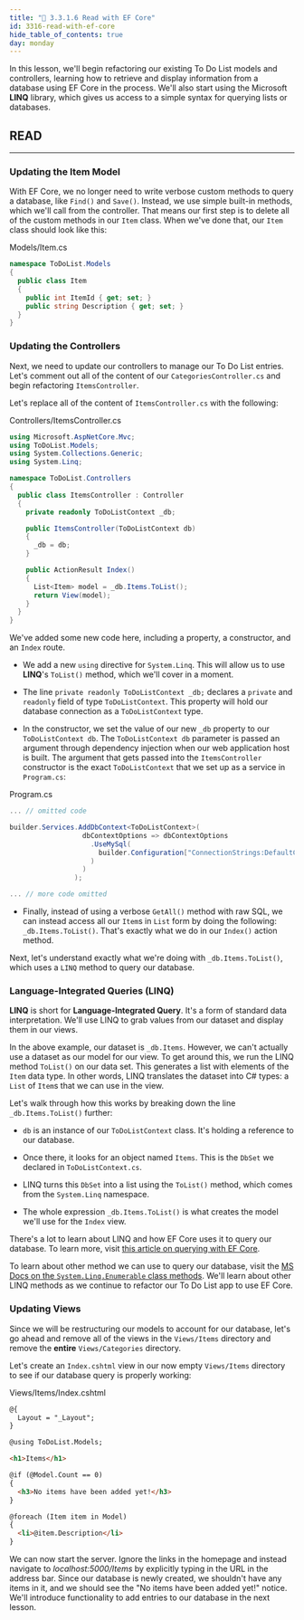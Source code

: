 ```yaml
---
title: "📓 3.3.1.6 Read with EF Core"
id: 3316-read-with-ef-core
hide_table_of_contents: true
day: monday
---
```


In this lesson, we'll begin refactoring our existing To Do List models and controllers, learning how to retrieve and display information from a database using EF Core in the process. We'll also start using the Microsoft **LINQ** library, which gives us access to a simple syntax for querying lists or databases.

## READ
---

### Updating the Item Model

With EF Core, we no longer need to write verbose custom methods to query a database, like `Find()` and `Save()`. Instead, we use simple built-in methods, which we'll call from the controller. That means our first step is to delete all of the custom methods in our `Item` class. When we've done that, our `Item` class should look like this:

<div class="filename">Models/Item.cs</div>

```csharp
namespace ToDoList.Models
{
  public class Item
  {
    public int ItemId { get; set; }
    public string Description { get; set; }
  }
}
```

### Updating the Controllers

Next, we need to update our controllers to manage our To Do List entries. Let's comment out all of the content of our `CategoriesController.cs` and begin refactoring `ItemsController`.

Let's replace all of the content of `ItemsController.cs` with the following:

<div class="filename">Controllers/ItemsController.cs</div>

```csharp
using Microsoft.AspNetCore.Mvc;
using ToDoList.Models;
using System.Collections.Generic;
using System.Linq;

namespace ToDoList.Controllers
{
  public class ItemsController : Controller
  {
    private readonly ToDoListContext _db;

    public ItemsController(ToDoListContext db)
    {
      _db = db;
    }

    public ActionResult Index()
    {
      List<Item> model = _db.Items.ToList();
      return View(model);
    }
  }
}
```

We've added some new code here, including a property, a constructor, and an `Index` route.

* We add a new `using` directive for `System.Linq`. This will allow us to use **LINQ**'s `ToList()` method, which we'll cover in a moment.

* The line `private readonly ToDoListContext _db;` declares a `private` and `readonly` field of type `ToDoListContext`. This property will hold our database connection as a `ToDoListContext` type.

* In the constructor, we set the value of our new `_db` property to our `ToDoListContext db`. The `ToDoListContext db` parameter is passed an argument through dependency injection when our web application host is built. The argument that gets passed into the `ItemsController` constructor is the exact `ToDoListContext` that we set up as a service in `Program.cs`:

<div class="filename">Program.cs</div>

```csharp
... // omitted code

builder.Services.AddDbContext<ToDoListContext>(
                  dbContextOptions => dbContextOptions
                    .UseMySql(
                      builder.Configuration["ConnectionStrings:DefaultConnection"], ServerVersion.AutoDetect(builder.Configuration["ConnectionStrings:DefaultConnection"]
                    )
                  )
                );

... // more code omitted
```

* Finally, instead of using a verbose `GetAll()` method with raw SQL, we can instead access all our `Item`s in `List` form by doing the following: `_db.Items.ToList()`. That's exactly what we do in our `Index()` action method. 

Next, let's understand exactly what we're doing with  `_db.Items.ToList()`, which uses a `LINQ` method to query our database.

### Language-Integrated Queries (LINQ)

**LINQ** is short for **Language-Integrated Query**. It's a form of standard data interpretation. We'll use LINQ to grab values from our dataset and display them in our views.

In the above example, our dataset is `_db.Items`. However, we can't actually use a dataset as our model for our view. To get around this, we run the LINQ method `ToList()` on our data set. This generates a list with elements of the `Item` data type. In other words, LINQ translates the dataset into C# types: a `List` of `Item`s that we can use in the view.

Let's walk through how this works by breaking down the line `_db.Items.ToList()` further:

* `db` is an instance of our `ToDoListContext` class. It's holding a reference to our database.

* Once there, it looks for an object named `Items`. This is the `DbSet` we declared in `ToDoListContext.cs`.

* LINQ turns this `DbSet` into a list using the `ToList()` method, which comes from the `System.Linq` namespace.

* The whole expression `_db.Items.ToList()` is what creates the model we'll use for the `Index` view.

There's a lot to learn about LINQ and how EF Core uses it to query our database. To learn more, visit [this article on querying with EF Core](https://learn.microsoft.com/en-us/ef/core/querying/).

To learn about other method we can use to query our database, visit the [MS Docs on the `System.Linq.Enumerable` class methods](https://learn.microsoft.com/en-us/dotnet/api/system.linq.enumerable?view=net-6.0#methods). We'll learn about other LINQ methods as we continue to refactor our To Do List app to use EF Core.

### Updating Views

Since we will be restructuring our models to account for our database, let's go ahead and remove all of the views in the `Views/Items` directory and remove the **entire** `Views/Categories` directory.

Let's create an `Index.cshtml` view in our now empty `Views/Items` directory to see if our database query is properly working:

<div class="filename">Views/Items/Index.cshtml</div>

```html
@{
  Layout = "_Layout";
}

@using ToDoList.Models;

<h1>Items</h1>

@if (@Model.Count == 0)
{
  <h3>No items have been added yet!</h3>
} 

@foreach (Item item in Model)
{
  <li>@item.Description</li>
}
```

We can now start the server. Ignore the links in the homepage and instead navigate to _localhost:5000/Items_ by explicitly typing in the URL in the address bar. Since our database is newly created, we shouldn't have any items in it, and we should see the "No items have been added yet!" notice. We'll introduce functionality to add entries to our database in the next lesson.
